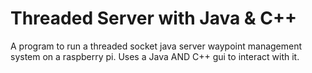 # Threaded Server with Java & C++
A program to run a threaded socket java server waypoint management system on a raspberry pi. Uses a Java AND C++ gui to interact with it.

